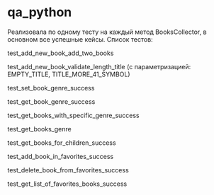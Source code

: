 # qa_python

Реализовала по одному тесту на каждый метод BooksCollector, в основном все успешные кейсы.
Список тестов:

test_add_new_book_add_two_books

test_add_new_book_validate_length_title (с параметризацией: EMPTY_TITLE, TITLE_MORE_41_SYMBOL)

test_set_book_genre_success

test_get_book_genre_success

test_get_books_with_specific_genre_success

test_get_books_genre

test_get_books_for_children_success

test_add_book_in_favorites_success

test_delete_book_from_favorites_success

test_get_list_of_favorites_books_success
